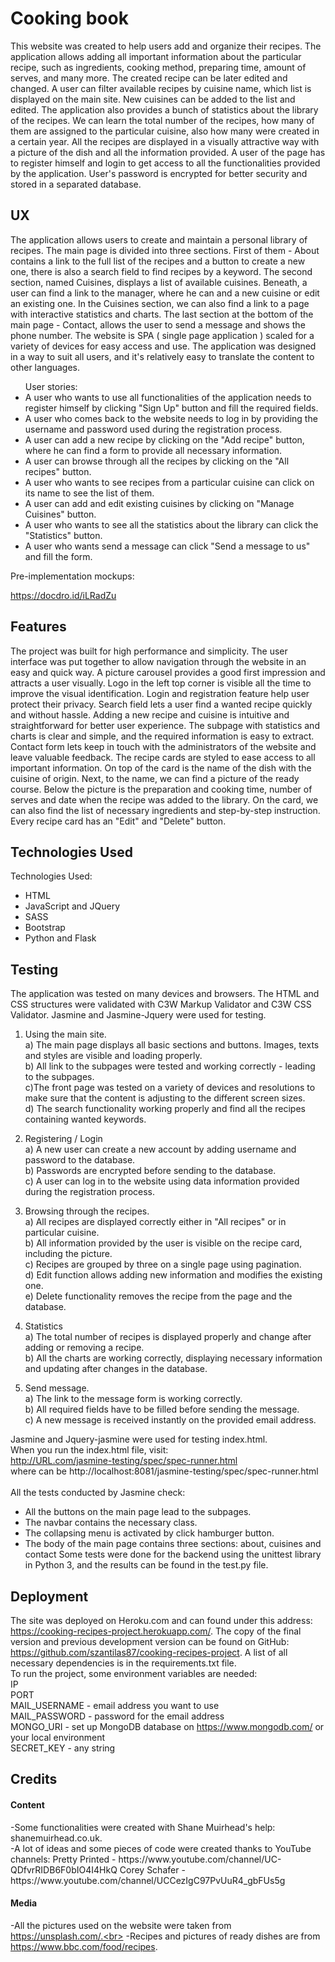 <h1>Cooking book</h1>
This website was created to help users add and organize their recipes. The application allows adding all important information about the particular recipe, such as ingredients, cooking method, preparing time, amount of serves, and many more. The created recipe can be later edited and changed. A user can filter available recipes by cuisine name, which list is displayed on the main site. New cuisines can be added to the list and edited. The application also provides a bunch of statistics about the library of the recipes. We can learn the total number of the recipes,  how many of them are assigned to the particular cuisine, also how many were created in a certain year. All the recipes are displayed in a visually attractive way with a picture of the dish and all the information provided. 
A user of the page has to register himself and login to get access to all the functionalities provided by the application. User's password is encrypted for better security and stored in a separated database. 

   
<h2>UX</h2>
 The application allows users to create and maintain a personal library of recipes. The main page is divided into three sections. First of them - About contains a link to the full list of the recipes and a button to create a new one, there is also a search field to find recipes by a keyword. The second section, named Cuisines, displays a list of available cuisines. Beneath, a user can find a link to the manager, where he can and a new cuisine or edit an existing one. In the Cuisines section, we can also find a link to a page with interactive statistics and charts.  The last section at the bottom of the main page - Contact, allows the user to send a message and shows the phone number.  The website is SPA ( single page application ) scaled for a variety of devices for easy access and use. The application was designed in a way to suit all users, and it's relatively easy to translate the content to other languages.
<ul>User stories:
<li>A user who wants to use all functionalities of the application needs to register himself by clicking "Sign Up" button and fill the required fields.</li>
<li>A user who comes back to the website needs to log in by providing the username and password used during the registration process.</li> 
<li>A user can add a new recipe by clicking on the "Add recipe" button, where he can find a form to provide all necessary information.</li> 
<li>A user can browse through all the recipes by clicking on the "All recipes" button.</li>
<li>A user who wants to see recipes from a particular cuisine can click on its name to see the list of them.</li>
<li>A user can add and edit existing cuisines by clicking on "Manage Cuisines" button.</li>
<li>A user who wants to see all the statistics about the library can click the  "Statistics" button.</li>
<li>A user who wants send a message can click "Send a message to us" and fill the form. </li>
</ul>
Pre-implementation mockups: 

https://docdro.id/iLRadZu

<h2>Features</h2>

The project was built for high performance and simplicity. The user interface was put together to allow navigation through the website in an easy and quick way. A picture carousel provides a good first impression and attracts a user visually. Logo in the left top corner is visible all the time to improve the visual identification. Login and registration feature help user protect their privacy. Search field lets a user find a wanted recipe quickly and without hassle. Adding a new recipe and cuisine is intuitive and straightforward for better user experience. The subpage with statistics and charts is clear and simple, and the required information is easy to extract. Contact form lets keep in touch with the administrators of the website and leave valuable feedback. The recipe cards are styled to ease access to all important information. On top of the card is the name of the dish with the cuisine of origin. Next, to the name, we can find a picture of the ready course. Below the picture is the preparation and cooking time, number of serves and date when the recipe was added to the library.  On the card, we can also find the list of necessary ingredients and step-by-step instruction. 
Every recipe card has an "Edit" and "Delete" button. 

<h2>Technologies Used</h2>

Technologies Used:
- HTML
- JavaScript and JQuery
- SASS
- Bootstrap
- Python and Flask



<h2>Testing</h2>
The application was tested on many devices and browsers. The HTML and CSS structures were validated with C3W Markup Validator and C3W CSS Validator. Jasmine and Jasmine-Jquery were used for testing.

1. Using the main site.<br>
a) The main page displays all basic sections and buttons. Images, texts and styles are visible and loading properly.<br>
b) All link to the subpages were tested and working correctly - leading to the subpages.<br>
c)The front page was tested on a variety of devices and resolutions to make sure that the content is adjusting to the different screen sizes.<br>
d) The search functionality working properly and find all the recipes containing wanted keywords.

2. Registering / Login<br>
a) A new user can create a new account by adding username and password to the database.<br>
b) Passwords are encrypted before sending to the database.<br>
c) A user can log in to the website using data information provided during the registration process.<br>

3. Browsing through the recipes.<br>
a) All recipes are displayed correctly either in "All recipes" or in particular cuisine.<br>
b) All information provided by the user is visible on the recipe card, including the picture.<br>
c) Recipes are grouped by three on a single page using pagination.<br>
d) Edit function allows adding new information and modifies the existing one.<br>
e) Delete functionality removes the recipe from the page and the database.<br>

4. Statistics<br>
a) The total number of recipes is displayed properly and change after adding or removing a recipe.<br>
b) All the charts are working correctly, displaying necessary information and updating after changes in the database.
5) Send message.<br>
a) The link to the message form is working correctly.<br>
b) All required fields have to be filled before sending the message.<br>
c) A new message is received instantly on the provided email address.<br>

Jasmine and Jquery-jasmine were used for testing  index.html.<br>
When you run the index.html file, visit:<br>
http://URL.com/jasmine-testing/spec/spec-runner.html<br>
where can be http://localhost:8081/jasmine-testing/spec/spec-runner.html<br>
<br>
All the tests conducted by Jasmine check:
- All the buttons on the main page lead to the subpages.
- The navbar contains the necessary class.
- The collapsing menu is activated by click hamburger button.
- The body of the main page contains three sections: about, cuisines and contact
Some tests were done for the backend using the unittest library in Python 3, and the results can be found in the test.py file.


<h2>Deployment</h2> 

The site was deployed on Heroku.com and can found under this address: https://cooking-recipes-project.herokuapp.com/. The copy of the final version and previous development version can be found on GitHub: https://github.com/szantilas87/cooking-recipes-project. A list of all necessary dependencies is in the requirements.txt file.<br> To run the project, some environment variables are needed:<br> 
IP <br>
PORT <br>
MAIL_USERNAME - email address you want to use<br>
MAIL_PASSWORD - password for the email address<br>
MONGO_URI - set up MongoDB database on https://www.mongodb.com/ or your local environment<br>
SECRET_KEY - any string<br>

<h2>Credits</h2>
<h4>Content</h4>
-Some functionalities were created with Shane Muirhead's help: shanemuirhead.co.uk.<br>
-A lot of ideas and some pieces of code were created thanks to YouTube channels: 
Pretty Printed - https://www.youtube.com/channel/UC-QDfvrRIDB6F0bIO4I4HkQ
Corey Schafer - https://www.youtube.com/channel/UCCezIgC97PvUuR4_gbFUs5g

<h4>Media</h4>

-All the pictures used on the website were taken from https://unsplash.com/.<br>
-Recipes and pictures of ready dishes are from https://www.bbc.com/food/recipes.  








